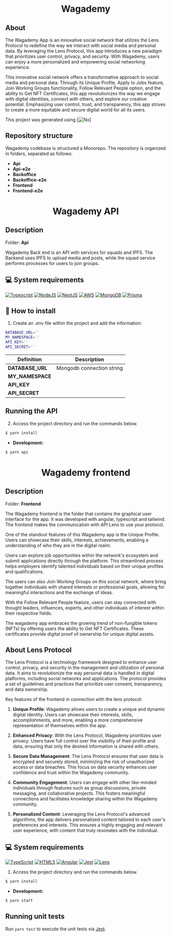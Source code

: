 <h1 align="center">Wagademy</h1>

## About

The Wagademy App is an innovative social network that utilizes the Lens Protocol to redefine the way we interact with social media and personal data. By leveraging the Lens Protocol, this app introduces a new paradigm that prioritizes user control, privacy, and security. With Wagademy, users can enjoy a more personalized and empowering social networking experience.

This innovative social network offers a transformative approach to social media and personal data. Through its Unique Profile, Apply to Jobs feature, Join Working Groups functionality, Follow Relevant People option, and the ability to Get NFT Certificates, this app revolutionizes the way we engage with digital identities, connect with others, and explore our creative potential. Emphasizing user control, trust, and transparency, this app strives to create a more equitable and secure digital world for all its users.

This project was generated using
[![Nx](https://img.shields.io/badge/nx-143055?style=for-the-badge&logo=nx&logoColor=white)]

## Repository structure

Wagademy codebase is structured a Monorepo. The repository is organized in folders, separated as follows:

- **Api**
- **Api-e2e**
- **Backoffice**
- **Backoffice-e2e**
- **Frontend**
- **Frontend-e2e**

<h1 align="center">Wagademy API</h1>

## Description

Folder: **Api**

Wagademy Back end is an API with services for squads and IPFS. The Backend uses IPFS to upload media and posts, while the squad service performs processes for users to join groups.

## :computer: System requirements

[![Typescript](https://img.shields.io/badge/TypeScript-007ACC?style=for-the-badge&logo=typescript&logoColor=white)](<(https://www.typescriptlang.org/docs/)>)
[![NodeJS](https://img.shields.io/badge/node.js-%2343853D.svg?style=for-the-badge&logo=node.js&logoColor=white)](<(https://nodejs.org/en//)>)
[![NestJS](https://img.shields.io/badge/nestjs-%23E0234E.svg?style=for-the-badge&logo=nestjs&logoColor=white)](<(https://nestjs.com/)>)
[![AWS](https://img.shields.io/badge/AWS-%23FF9900.svg?style=for-the-badge&logo=amazon-aws&logoColor=white)](<(https://aws.amazon.com/)>)
[![MongoDB](https://img.shields.io/badge/MongoDB-4EA94B?style=for-the-badge&logo=mongodb&logoColor=white)](<(https://www.mongodb.com/)>)
[![Prisma](https://img.shields.io/badge/Prisma-3982CE?style=for-the-badge&logo=Prisma&logoColor=white)](<(https://www.prisma.io/)>)

## :rocket: How to install

1. Create an .env file within the project and add the information:

```sh
DATABASE_URL=''
MY_NAMESPACE=''
API_KEY=''
API_SECRET=''
```

| Definition       | Description               |
| ---------------- | ------------------------- |
| **DATABASE_URL** | Mongodb connection string |
| **MY_NAMESPACE** |                           |
| **API_KEY**      |                           |
| **API_SECRET**   |                           |

## Running the API

2. Access the project directory and run the commands below.

```sh
$ yarn install
```

- **Development:**

```sh
$ yarn api
```

<h1 align="center">Wagademy frontend</h1>

## Description

Folder: **Frontend**

The Wagademy frontend is the folder that contains the graphical user interface for the app. It was developed with angular, typescript and tailwind. The frontend makes the communication with API Lens to use your protocol.

One of the standout features of this Wagademy app is the Unique Profile. Users can showcase their skills, interests, achievements, enabling a understanding of who they are in the digital realm.

Users can explore job opportunities within the network's ecosystem and submit applications directly through the platform. This streamlined process helps employers identify talented individuals based on their unique profiles and qualifications.

The users can also Join Working Groups on this social network, where bring together individuals with shared interests or professional goals, allowing for meaningful interactions and the exchange of ideas.

With the Follow Relevant People feature, users can stay connected with thought leaders, influences, experts, and other individuals of interest within their respective fields.

The wagademy app embraces the growing trend of non-fungible tokens (NFTs) by offering users the ability to Get NFT Certificates. These certificates provide digital proof of ownership for unique digital assets.

## About Lens Protocol

The Lens Protocol is a technology framework designed to enhance user control, privacy, and security in the management and utilization of personal data. It aims to revolutionize the way personal data is handled in digital platforms, including social networks and applications. The protocol provides a set of guidelines and practices that prioritize user consent, transparency, and data ownership.

Key features of the frontend in connection with the lens protocol:

1. **Unique Profile**: Wagademy allows users to create a unique and dynamic digital identity. Users can showcase their interests, skills, accomplishments, and more, enabling a more comprehensive representation of themselves within the app.

2. **Enhanced Privacy**: With the Lens Protocol, Wagademy prioritizes user privacy. Users have full control over the visibility of their profile and data, ensuring that only the desired information is shared with others.

3. **Secure Data Management**: The Lens Protocol ensures that user data is encrypted and securely stored, minimizing the risk of unauthorized access or data breaches. This focus on data security enhances user confidence and trust within the Wagademy community.

4. **Community Engagement**: Users can engage with other like-minded individuals through features such as group discussions, private messaging, and collaborative projects. This fosters meaningful connections and facilitates knowledge sharing within the Wagademy community.

5. **Personalized Content**: Leveraging the Lens Protocol's advanced algorithms, the app delivers personalized content tailored to each user's preferences and interests. This ensures a highly engaging and relevant user experience, with content that truly resonates with the individual.

## :computer: System requirements

[![TypeScript](https://img.shields.io/badge/TypeScript-007ACC?style=for-the-badge&logo=typescript&logoColor=white)](<(https://www.typescriptlang.org/docs/)>)
[![HTML5](https://img.shields.io/badge/HTML5-E34F26?style=for-the-badge&logo=html5&logoColor=white)](<(https://html.com/document/)>)
[![Angular](https://img.shields.io/badge/Angular-DD0031?style=for-the-badge&logo=angular&logoColor=white)](<(https://angular.io/docs)>)
[![Jest](https://img.shields.io/badge/-jest-%23C21325?style=for-the-badge&logo=jest&logoColor=white)](<(https://jestjs.io/)>)
<a href="https://lenster.xyz/u/yoginth">
<img src="https://lens-badge.vercel.app/api/badge/yoginth.lens" alt="Lens">
</a>

1. Access the project directory and run the commands below.

```sh
$ yarn install
```

- **Development:**

```sh
$ yarn start
```

## Running unit tests

Run `yarn test` to execute the unit tests via [Jest](https://jestjs.io).
